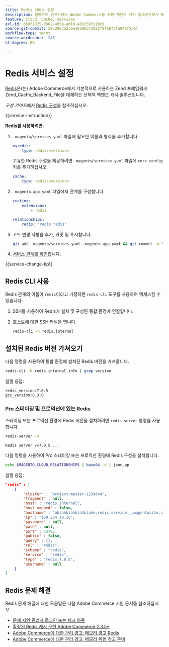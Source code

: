 ```yaml
---
title: Redis 서비스 설정
description: 클라우드 인프라에서 Adobe Commerce을 위한 백엔드 캐시 솔루션으로서 Redis를 설정하고 최적화하는 방법에 대해 알아봅니다.
feature: Cloud, Cache, Services
exl-id: d6971875-d302-495a-ad10-a81c507c2bc9
source-git-commit: 38c29e3a2cee1658bb73922f0f56fdfa84af5a6f
workflow-type: tm+mt
source-wordcount: '245'
ht-degree: 0%

---
```


# Redis 서비스 설정

[Redis](https://redis.io)은(는) Adobe Commerce에서 기본적으로 사용하는 Zend 프레임워크 Zend_Cache_Backend_File을 대체하는 선택적 백엔드 캐시 솔루션입니다.

_구성 가이드_&#x200B;에서 [Redis 구성](https://experienceleague.adobe.com/docs/commerce-operations/configuration-guide/cache/redis/config-redis.html)을 참조하십시오.

{{service-instruction}}

**Redis를 사용하려면**:

1. `.magento/services.yaml` 파일에 필요한 이름과 형식을 추가합니다.

   ```yaml
   myredis:
       type: redis:<version>
   ```

   고유한 Redis 구성을 제공하려면 `.magento/services.yaml` 파일에 `core_config` 키를 추가하십시오.

   ```yaml
   cache:
       type: redis:<version>
   ```

1. `.magento.app.yaml` 파일에서 관계를 구성합니다.

   ```yaml
   runtime:
       extensions:
           - redis
   
   relationships:
       redis: "redis:redis"
   ```

1. 코드 변경 사항을 추가, 커밋 및 푸시합니다.

   ```bash
   git add .magento/services.yaml .magento.app.yaml && git commit -m "Enable redis service" && git push origin <branch-name>
   ```

1. [서비스 관계를 확인](services-yaml.md#service-relationships)합니다.

{{service-change-tip}}

## Redis CLI 사용

Redis 관계의 이름이 `redis`이라고 가정하면 `redis-cli` 도구를 사용하여 액세스할 수 있습니다.

1. SSH를 사용하여 Redis가 설치 및 구성된 통합 환경에 연결합니다.

1. 호스트에 대한 SSH 터널을 엽니다.

   ```bash
   redis-cli -h redis.internal
   ```

## 설치된 Redis 버전 가져오기

다음 명령을 사용하여 통합 환경에 설치된 Redis 버전을 가져옵니다.

```bash
redis-cli -h redis.internal info | grep version
```

샘플 응답:

```
redis_version:7.0.5
gcc_version:8.3.0
```

### Pro 스테이징 및 프로덕션에 있는 Redis

스테이징 또는 프로덕션 환경에 Redis 버전을 설치하려면 `redis-server` 명령을 사용합니다.

```bash
redis-server -v
```

```
Redis server v=7.0.5 ...
```

다음 명령을 사용하여 Pro 스테이징 또는 프로덕션 환경에 Redis 구성을 설치합니다.

```bash
echo $MAGENTO_CLOUD_RELATIONSHIPS | base64 -d | json_pp
```

샘플 응답:

```json
"redis" : [
    {
        "cluster" : "project-master-123abc4",
        "fragment" : null,
        "host" : "redis.internal",
        "host_mapped" : false,
        "hostname" : "oblahblahblahblahe.redis.service._.magentosite.cloud",
        "ip" : "169.254.10.10",
        "password" : null,
        "path" : null,
        "port" : 6379,
        "public" : false,
        "query" : {},
        "rel" : "redis",
        "scheme" : "redis",
        "service" : "redis",
        "type" : "redis:7.0.5",
        "username" : null
    }
]
```

## Redis 문제 해결

Redis 문제 해결에 대한 도움말은 다음 Adobe Commerce 지원 문서를 참조하십시오.

- [문제 지연 관리자 로그인 또는 체크 아웃](https://experienceleague.adobe.com/docs/commerce-knowledge-base/kb/troubleshooting/miscellaneous/redis-issue-delay-magento-admin-login-or-checkout.html)
- [확장된 Redis 캐시 구현 Adobe Commerce 2.3.5+](https://experienceleague.adobe.com/docs/commerce-operations/implementation-playbook/best-practices/planning/redis-service-configuration.html)
- [Adobe Commerce에 대한 관리 경고: 메모리 경고 Redis](https://experienceleague.adobe.com/docs/commerce-knowledge-base/kb/support-tools/managed-alerts/managed-alerts-on-magento-commerce-redis-memory-warning-alert.html)
- [Adobe Commerce에 대한 관리 경고: 메모리 위험 경고 준비](https://experienceleague.adobe.com/docs/commerce-knowledge-base/kb/support-tools/managed-alerts/managed-alerts-on-magento-commerce-redis-memory-critical-alert.html)
